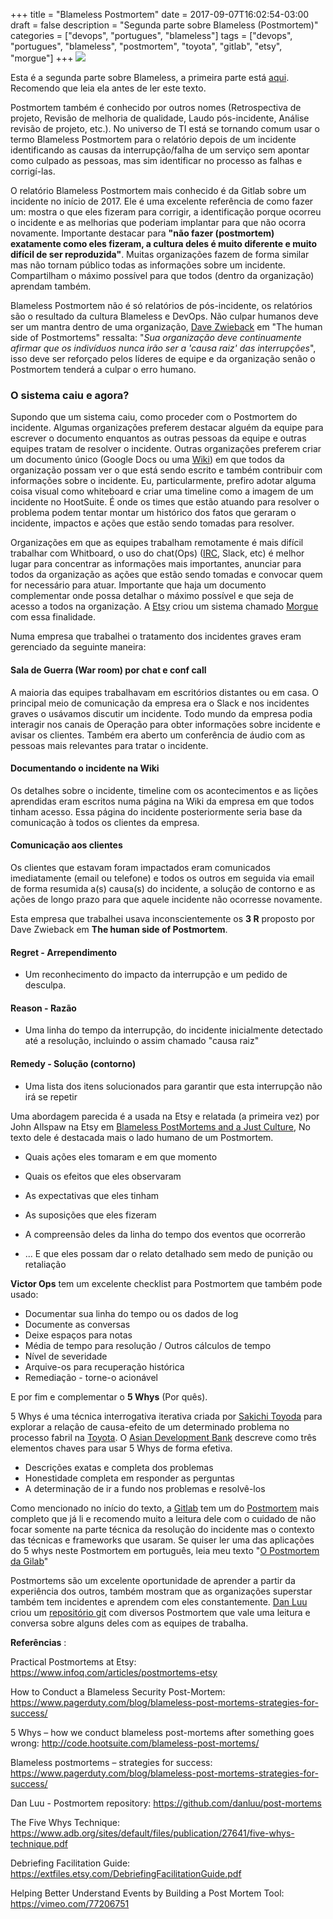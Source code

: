 +++
title = "Blameless Postmortem"
date = 2017-09-07T16:02:54-03:00
draft = false
description = "Segunda parte sobre Blameless (Postmortem)"
categories = ["devops", "portugues", "blameless"]
tags = ["devops", "portugues", "blameless", "postmortem", "toyota", "gitlab", "etsy", "morgue"]
+++
![](/images/office_report.jpg)

Esta é a segunda parte sobre Blameless, a primeira parte está [aqui](https://www.fernandoike.com/2017/08/21/blameless-a-culpa-nao-e-sua/). Recomendo que leia ela antes de ler este texto.

Postmortem também é conhecido por outros nomes (Retrospectiva de projeto, Revisão de melhoria de qualidade, Laudo pós-incidente, Análise revisão de projeto, etc.). No universo de TI está se tornando comum usar o termo Blameless Postmortem para o relatório depois de um incidente identificando as causas da interrupção/falha de um serviço sem apontar como culpado as pessoas, mas sim identificar no processo as falhas e corrigí-las.

O relatório Blameless Postmortem mais conhecido é da Gitlab sobre um incidente no início de 2017. Ele é uma excelente referência de como fazer um: mostra o que eles fizeram para corrigir, a identificação porque ocorreu o incidente e as melhorias que poderiam implantar para que não ocorra novamente. Importante destacar para **"não fazer (postmortem) exatamente como eles fizeram, a cultura deles é muito diferente e muito difícil de ser reproduzida"**. Muitas organizações fazem de forma similar mas não tornam público todas as informações sobre um incidente. Compartilham o máximo possível para que todos (dentro da organização) aprendam também.

Blameless Postmortem não é só relatórios de pós-incidente, os relatórios são o resultado da cultura Blameless e DevOps. Não culpar humanos deve ser um mantra dentro de uma organização, [Dave Zwieback](https://twitter.com/mindweather) em "The human side of Postmortems" ressalta: "*Sua organização deve continuamente afirmar que os indivíduos nunca irão ser a 'causa raiz' das interrupções*", isso deve ser reforçado pelos líderes de equipe e da organização senão o Postmortem tenderá a culpar o erro humano.

### O sistema caiu e agora?

Supondo que um sistema caiu, como proceder com o Postmortem do incidente.  Algumas organizações preferem destacar alguém da equipe para escrever o documento enquantos as outras pessoas da equipe e outras equipes tratam de resolver o incidente. Outras organizações preferem criar um documento único (Google Docs ou uma [Wiki](https://en.wikipedia.org/wiki/Wiki)) em que todos da organização possam ver o que está sendo escrito e também contribuir com informações sobre o incidente. Eu, particularmente, prefiro adotar alguma coisa visual como whiteboard e criar uma timeline como a imagem de um incidente no HootSuite. É onde os times que estão atuando para resolver o problema podem tentar montar um histórico dos fatos que geraram o incidente, impactos e ações que estão sendo tomadas para resolver.

Organizações em que as equipes trabalham remotamente é mais difícil trabalhar com Whitboard, o uso do chat(Ops) ([IRC](https://en.wikipedia.org/wiki/Internet_Relay_Chat), Slack, etc) é melhor lugar para concentrar as informações mais importantes, anunciar para todos da organização as ações que estão sendo tomadas e convocar quem for necessário para atuar. Importante que haja um documento  complementar onde possa detalhar o máximo possível e que seja de acesso a todos na organização. A [Etsy](https://) criou um sistema chamado [Morgue](https://github.com/etsy/morgue) com essa finalidade.

Numa empresa que trabalhei o tratamento dos incidentes graves eram gerenciado da seguinte maneira:

#### Sala de Guerra (War room) por chat e conf call
  A maioria das equipes trabalhavam em escritórios distantes ou em casa. O principal meio de comunicação da empresa era o Slack e nos incidentes graves o usávamos discutir um incidente. Todo mundo da empresa podia interagir nos canais de Operação para obter informações sobre incidente e avisar os clientes. Também era aberto um conferência de áudio com as pessoas mais relevantes para tratar o incidente.

#### Documentando o incidente na Wiki
  Os detalhes sobre o incidente, timeline com os acontecimentos e as lições aprendidas eram escritos numa página na Wiki da empresa em que todos tinham acesso. Essa página do incidente posteriormente seria base da comunicação à todos os clientes da empresa.

#### Comunicação aos clientes
  Os clientes que estavam foram impactados eram comunicados imediatamente (email ou telefone) e todos os outros em seguida via email de forma resumida a(s) causa(s) do incidente, a solução de contorno e as ações de longo prazo para que aquele incidente não ocorresse novamente.

Esta empresa que trabalhei usava inconscientemente os **3 R** proposto por Dave Zwieback em **The human side of Postmortem**.

#### Regret - Arrependimento
- Um reconhecimento do impacto da interrupção e um pedido de desculpa.

#### Reason - Razão
- Uma linha do tempo da interrupção, do incidente inicialmente detectado até a resolução, incluindo o assim chamado "causa raiz"

#### Remedy - Solução (contorno)
-  Uma lista dos itens solucionados para garantir que esta interrupção não irá se repetir


Uma abordagem parecida é a usada na Etsy e relatada (a primeira vez) por John Allspaw na Etsy em [Blameless PostMortems and a Just Culture](https://codeascraft.com/2012/05/22/blameless-postmortems/), No texto dele é destacada mais o lado humano de um Postmortem.

- Quais ações eles tomaram e em que momento
- Quais os efeitos que eles observaram
- As expectativas que eles tinham
- As suposições que eles fizeram
- A compreensão deles da linha do tempo dos eventos que ocorrerão

- ... E que eles possam dar o relato detalhado sem medo de punição ou retaliação

**Victor Ops** tem um excelente checklist para Postmortem que também pode usado:

- Documentar sua linha do tempo ou os dados de log
- Documente as conversas
- Deixe espaços para notas
- Média de tempo para resolução / Outros cálculos de tempo
- Nível de severidade
- Arquive-os para recuperação histórica
- Remediação - torne-o acionável

E por fim e complementar o **5 Whys** (Por quês).

5 Whys é uma técnica interrogativa iterativa criada por [Sakichi Toyoda](https://www.toyota-industries.com/company//history/toyoda_sakichi/) para explorar a relação de causa-efeito  de um determinado problema no processo fabril na [Toyota](https://www.toyota.com). O [Asian Development Bank](https://www.adb.org/) descreve como três elementos chaves para usar 5 Whys de forma efetiva.

- Descrições exatas e completa dos problemas
- Honestidade completa em responder as perguntas
- A determinação de ir a fundo nos problemas e resolvê-los

Como mencionado no início do texto, a [Gitlab](https://gitlab.com/) tem um do [Postmortem](https://about.gitlab.com/2017/02/10/postmortem-of-database-outage-of-january-31) mais completo que já li e recomendo muito a leitura dele com o cuidado de não focar somente na parte técnica da resolução do incidente mas o contexto das técnicas e frameworks que usaram. Se quiser ler uma das aplicações do 5 whys neste Postmortem em português, leia meu texto "[O Postmortem da Gilab](https://www.fernandoike.com/2017/02/13/o-postmortem-da-gitlab/)"

Postmortems são um excelente oportunidade de aprender a partir da experiência dos outros, também mostram que as organizações superstar também tem incidentes e aprendem com eles constantemente. [Dan Luu](https://) criou um [repositório git](https://github.com/danluu/post-mortems) com diversos Postmortem que vale uma leitura e conversa sobre alguns deles com as equipes de trabalha.

**Referências** :

Practical Postmortems at Etsy: https://www.infoq.com/articles/postmortems-etsy

How to Conduct a Blameless Security Post-Mortem: https://www.pagerduty.com/blog/blameless-post-mortems-strategies-for-success/

5 Whys – how we conduct blameless post-mortems after something goes wrong: http://code.hootsuite.com/blameless-post-mortems/

Blameless postmortems – strategies for success: https://www.pagerduty.com/blog/blameless-post-mortems-strategies-for-success/

Dan Luu - Postmortem repository: https://github.com/danluu/post-mortems

The Five Whys Technique: https://www.adb.org/sites/default/files/publication/27641/five-whys-technique.pdf

Debriefing Facilitation Guide: https://extfiles.etsy.com/DebriefingFacilitationGuide.pdf

Helping Better Understand Events by Building a Post Mortem Tool: https://vimeo.com/77206751
